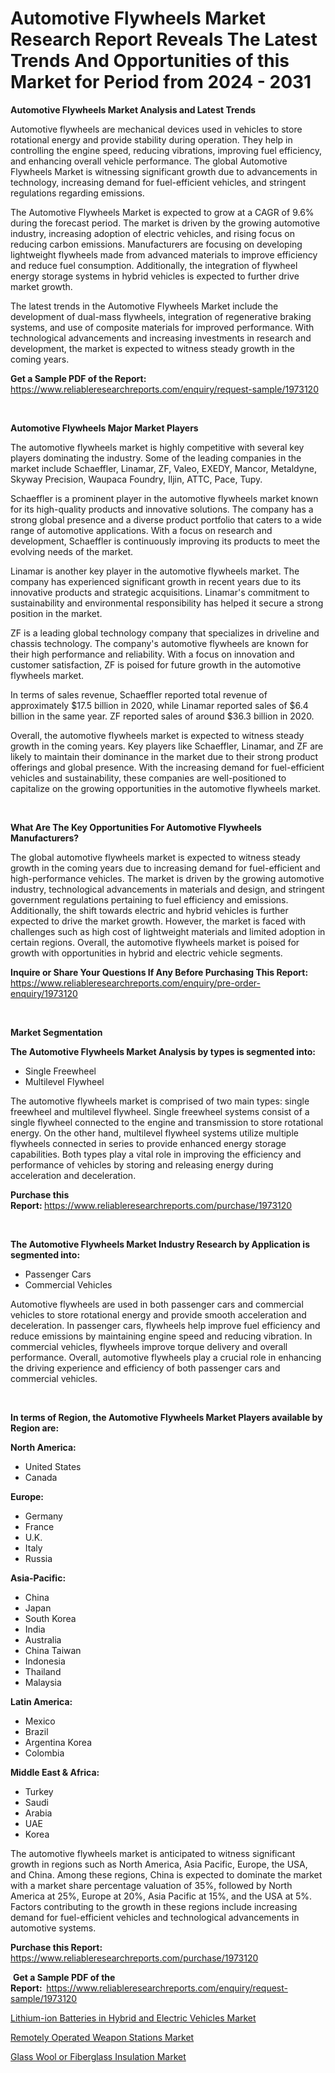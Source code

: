 <p><h1>Automotive Flywheels Market Research Report Reveals The Latest Trends And Opportunities of this Market for Period from 2024 - 2031</h1></p><p><strong>Automotive Flywheels Market Analysis and Latest Trends</strong></p>
<p><p>Automotive flywheels are mechanical devices used in vehicles to store rotational energy and provide stability during operation. They help in controlling the engine speed, reducing vibrations, improving fuel efficiency, and enhancing overall vehicle performance. The global Automotive Flywheels Market is witnessing significant growth due to advancements in technology, increasing demand for fuel-efficient vehicles, and stringent regulations regarding emissions.</p><p>The Automotive Flywheels Market is expected to grow at a CAGR of 9.6% during the forecast period. The market is driven by the growing automotive industry, increasing adoption of electric vehicles, and rising focus on reducing carbon emissions. Manufacturers are focusing on developing lightweight flywheels made from advanced materials to improve efficiency and reduce fuel consumption. Additionally, the integration of flywheel energy storage systems in hybrid vehicles is expected to further drive market growth.</p><p>The latest trends in the Automotive Flywheels Market include the development of dual-mass flywheels, integration of regenerative braking systems, and use of composite materials for improved performance. With technological advancements and increasing investments in research and development, the market is expected to witness steady growth in the coming years.</p></p>
<p><strong>Get a Sample PDF of the Report:&nbsp;</strong> <a href="https://www.reliableresearchreports.com/enquiry/request-sample/1973120">https://www.reliableresearchreports.com/enquiry/request-sample/1973120</a></p>
<p>&nbsp;</p>
<p><strong>Automotive Flywheels Major Market Players</strong></p>
<p><p>The automotive flywheels market is highly competitive with several key players dominating the industry. Some of the leading companies in the market include Schaeffler, Linamar, ZF, Valeo, EXEDY, Mancor, Metaldyne, Skyway Precision, Waupaca Foundry, Iljin, ATTC, Pace, Tupy. </p><p>Schaeffler is a prominent player in the automotive flywheels market known for its high-quality products and innovative solutions. The company has a strong global presence and a diverse product portfolio that caters to a wide range of automotive applications. With a focus on research and development, Schaeffler is continuously improving its products to meet the evolving needs of the market.</p><p>Linamar is another key player in the automotive flywheels market. The company has experienced significant growth in recent years due to its innovative products and strategic acquisitions. Linamar's commitment to sustainability and environmental responsibility has helped it secure a strong position in the market.</p><p>ZF is a leading global technology company that specializes in driveline and chassis technology. The company's automotive flywheels are known for their high performance and reliability. With a focus on innovation and customer satisfaction, ZF is poised for future growth in the automotive flywheels market.</p><p>In terms of sales revenue, Schaeffler reported total revenue of approximately $17.5 billion in 2020, while Linamar reported sales of $6.4 billion in the same year. ZF reported sales of around $36.3 billion in 2020.</p><p>Overall, the automotive flywheels market is expected to witness steady growth in the coming years. Key players like Schaeffler, Linamar, and ZF are likely to maintain their dominance in the market due to their strong product offerings and global presence. With the increasing demand for fuel-efficient vehicles and sustainability, these companies are well-positioned to capitalize on the growing opportunities in the automotive flywheels market.</p></p>
<p>&nbsp;</p>
<p><strong>What Are The Key Opportunities For Automotive Flywheels Manufacturers?</strong></p>
<p><p>The global automotive flywheels market is expected to witness steady growth in the coming years due to increasing demand for fuel-efficient and high-performance vehicles. The market is driven by the growing automotive industry, technological advancements in materials and design, and stringent government regulations pertaining to fuel efficiency and emissions. Additionally, the shift towards electric and hybrid vehicles is further expected to drive the market growth. However, the market is faced with challenges such as high cost of lightweight materials and limited adoption in certain regions. Overall, the automotive flywheels market is poised for growth with opportunities in hybrid and electric vehicle segments.</p></p>
<p><strong>Inquire or Share Your Questions If Any Before Purchasing This Report:</strong> <a href="https://www.reliableresearchreports.com/enquiry/pre-order-enquiry/1973120">https://www.reliableresearchreports.com/enquiry/pre-order-enquiry/1973120</a></p>
<p>&nbsp;</p>
<p><strong>Market Segmentation</strong></p>
<p><strong>The Automotive Flywheels Market Analysis by types is segmented into:</strong></p>
<p><ul><li>Single Freewheel</li><li>Multilevel Flywheel</li></ul></p>
<p><p>The automotive flywheels market is comprised of two main types: single freewheel and multilevel flywheel. Single freewheel systems consist of a single flywheel connected to the engine and transmission to store rotational energy. On the other hand, multilevel flywheel systems utilize multiple flywheels connected in series to provide enhanced energy storage capabilities. Both types play a vital role in improving the efficiency and performance of vehicles by storing and releasing energy during acceleration and deceleration.</p></p>
<p><strong>Purchase this Report:&nbsp;</strong><a href="https://www.reliableresearchreports.com/purchase/1973120">https://www.reliableresearchreports.com/purchase/1973120</a></p>
<p>&nbsp;</p>
<p><strong>The Automotive Flywheels Market Industry Research by Application is segmented into:</strong></p>
<p><ul><li>Passenger Cars</li><li>Commercial Vehicles</li></ul></p>
<p><p>Automotive flywheels are used in both passenger cars and commercial vehicles to store rotational energy and provide smooth acceleration and deceleration. In passenger cars, flywheels help improve fuel efficiency and reduce emissions by maintaining engine speed and reducing vibration. In commercial vehicles, flywheels improve torque delivery and overall performance. Overall, automotive flywheels play a crucial role in enhancing the driving experience and efficiency of both passenger cars and commercial vehicles.</p></p>
<p>&nbsp;</p>
<p><strong>In terms of Region, the Automotive Flywheels Market Players available by Region are:</strong></p>
<p>
    <p> <strong> North America: </strong>
        <ul>
            <li>United States</li>
            <li>Canada</li>
        </ul>
        </p> 
    <p> <strong> Europe: </strong>
        <ul>
            <li>Germany</li>
            <li>France</li>
            <li>U.K.</li>
            <li>Italy</li>
            <li>Russia</li>
        </ul>
        </p> 
    <p> <strong> Asia-Pacific: </strong>
        <ul>
            <li>China</li>
            <li>Japan</li>
            <li>South Korea</li>
            <li>India</li>
            <li>Australia</li>
            <li>China Taiwan</li>
            <li>Indonesia</li>
            <li>Thailand</li>
            <li>Malaysia</li>
        </ul>
        </p> 
    <p> <strong> Latin America: </strong>
        <ul>
            <li>Mexico</li>
            <li>Brazil</li>
            <li>Argentina Korea</li>
            <li>Colombia</li>
        </ul>
        </p> 
    <p> <strong> Middle East & Africa: </strong>
        <ul>
            <li>Turkey</li>
            <li>Saudi</li>
            <li>Arabia</li>
            <li>UAE</li>
            <li>Korea</li>
        </ul>
    </p>
    </p>
<p><p>The automotive flywheels market is anticipated to witness significant growth in regions such as North America, Asia Pacific, Europe, the USA, and China. Among these regions, China is expected to dominate the market with a market share percentage valuation of 35%, followed by North America at 25%, Europe at 20%, Asia Pacific at 15%, and the USA at 5%. Factors contributing to the growth in these regions include increasing demand for fuel-efficient vehicles and technological advancements in automotive systems.</p></p>
<p><strong>Purchase this Report: </strong><a href="https://www.reliableresearchreports.com/purchase/1973120">https://www.reliableresearchreports.com/purchase/1973120</a></p>
<p>&nbsp;<strong>Get a Sample PDF of the Report:&nbsp;&nbsp;</strong><a href="https://www.reliableresearchreports.com/enquiry/request-sample/1973120">https://www.reliableresearchreports.com/enquiry/request-sample/1973120</a></p>
<p><strong></strong></p>
<p><p><a href="https://view.publitas.com/reportprime-1/lithium-ion-batteries-in-hybrid-and-electric-vehicles-market-size-share-trends-analysis-report-by-application-regional-outlook-competitive-strategies-and-segment-forecasts-2023-2030/">Lithium-ion Batteries in Hybrid and Electric Vehicles Market</a></p><p><a href="https://view.publitas.com/reportprime-1/remotely-operated-weapon-stations-market-offers-provide-insightful-data-for-the-time-period-from-2023-to-2030-and-also-provide-analysis-based-on-application-type-and-region/">Remotely Operated Weapon Stations Market</a></p><p><a href="https://view.publitas.com/reportprime-1/glass-wool-or-fiberglass-insulation-market-size-evaluating-its-market-trends-growth-and-projections-2023-2030/">Glass Wool or Fiberglass Insulation Market</a></p></p>